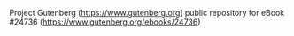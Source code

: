 Project Gutenberg (https://www.gutenberg.org) public repository for eBook #24736 (https://www.gutenberg.org/ebooks/24736)
